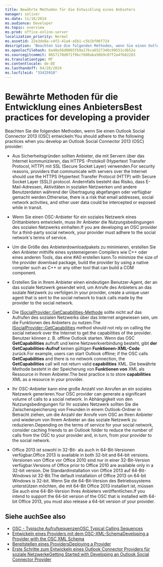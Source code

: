 ```yaml
---
title: Bewährte Methoden für die Entwicklung eines Anbieters
manager: soliver
ms.date: 11/16/2014
ms.audience: Developer
ms.topic: overview
ms.prod: office-online-server
localization_priority: Normal
ms.assetid: 22e3de8a-c4f2-41a4-a5b1-c5b1bf06f724
description: 'Beachten Sie die folgenden Methoden, wenn Sie einen Outlook Social Connector 2013 (OSC) entwickeln:'
ms.openlocfilehash: 6a48a56d8065fb9a176ca6527340c99551cdb52a
ms.sourcegitcommit: 8657170d071f9bcf680aba50b9c07f2a4fb82283
ms.translationtype: MT
ms.contentlocale: de-DE
ms.lasthandoff: 04/28/2019
ms.locfileid: "33425918"
---
```

# <a name="best-practices-for-developing-a-provider"></a><span data-ttu-id="2efca-103">Bewährte Methoden für die Entwicklung eines Anbieters</span><span class="sxs-lookup"><span data-stu-id="2efca-103">Best practices for developing a provider</span></span>

<span data-ttu-id="2efca-104">Beachten Sie die folgenden Methoden, wenn Sie einen Outlook Social Connector 2013 (OSC) entwickeln:</span><span class="sxs-lookup"><span data-stu-id="2efca-104">You should adhere to the following practices when you develop an Outlook Social Connector 2013 (OSC) provider:</span></span>
  
- <span data-ttu-id="2efca-105">Aus Sicherheitsgründen sollten Anbieter, die mit Servern über das Internet kommunizieren, das HTTPS -Protokoll (Hypertext Transfer Protocol, HTTP) mit SSL (Secure Socket Layer) verwenden.</span><span class="sxs-lookup"><span data-stu-id="2efca-105">For security reasons, providers that communicate with servers over the Internet should use the HTTPS (Hypertext Transfer Protocol (HTTP) with Secure Socket Layer (SSL)) protocol.</span></span> <span data-ttu-id="2efca-106">Andernfalls besteht das Risiko, dass E-Mail-Adressen, Aktivitäten in sozialen Netzwerken und andere Benutzerdaten während der Übertragung abgefangen oder verfügbar gemacht werden.</span><span class="sxs-lookup"><span data-stu-id="2efca-106">Otherwise, there is a risk that email addresses, social network activities, and other user data could be intercepted or exposed while in transit.</span></span>
    
- <span data-ttu-id="2efca-107">Wenn Sie einen OSC-Anbieter für ein soziales Netzwerk eines Drittanbieters entwickeln, muss ihr Anbieter die Nutzungsbedingungen des sozialen Netzwerks einhalten.</span><span class="sxs-lookup"><span data-stu-id="2efca-107">If you are developing an OSC provider for a third-party social network, your provider must adhere to the social network's terms of service.</span></span>
    
- <span data-ttu-id="2efca-108">Um die Größe des Anbieterdownloadpakets zu minimieren, erstellen Sie den Anbieter mithilfe eines systemeigenen Compilers wie C++ oder eines anderen Tools, das eine #A0 erstellen kann.</span><span class="sxs-lookup"><span data-stu-id="2efca-108">To minimize the size of the provider download package, build the provider by using a native compiler such as C++ or any other tool that can build a COM component.</span></span>
    
- <span data-ttu-id="2efca-109">Erstellen Sie in Ihrem Anbieter einen eindeutigen Benutzer-Agent, der an das soziale Netzwerk gesendet wird, um Anrufe des Anbieters an das soziale Netzwerk zu verfolgen.</span><span class="sxs-lookup"><span data-stu-id="2efca-109">In your provider, create a unique user agent that is sent to the social network to track calls made by the provider to the social network.</span></span>
    
- <span data-ttu-id="2efca-110">Die [ISocialProvider::GetCapabilities-Methode](isocialprovider-getcapabilities.md) sollte nicht auf das Aufrufen des sozialen Netzwerks über das Internet angewiesen sein, um die Funktionen des Anbieters zu nutzen.</span><span class="sxs-lookup"><span data-stu-id="2efca-110">The [ISocialProvider::GetCapabilities](isocialprovider-getcapabilities.md) method should not rely on calling the social network over the Internet to get the capabilities of the provider.</span></span> <span data-ttu-id="2efca-111">Benutzer können z. B. offline Outlook starten. Wenn das OSC **GetCapabilities** aufruft und keine Netzwerkverbindung besteht, gibt **der GetCapabilities-Aufruf** keinen gültigen **Funktionen-XML-Code** zurück.</span><span class="sxs-lookup"><span data-stu-id="2efca-111">For example, users can start Outlook offline; if the OSC calls **GetCapabilities** and there is no network connection, the **GetCapabilities** call will not return valid **capabilities** XML.</span></span> <span data-ttu-id="2efca-112">Die bewährte Methode besteht in der Speicherung von **Funktionen von** XML als Ressource in Ihrem Anbieter.</span><span class="sxs-lookup"><span data-stu-id="2efca-112">The best practice is to store **capabilities** XML as a resource in your provider.</span></span> 
    
- <span data-ttu-id="2efca-113">Ihr OSC-Anbieter kann eine große Anzahl von Anrufen an ein soziales Netzwerk generieren.</span><span class="sxs-lookup"><span data-stu-id="2efca-113">Your OSC provider can generate a significant volume of calls to a social network.</span></span> <span data-ttu-id="2efca-114">In Abhängigkeit von den Nutzungsbedingungen für Ihr soziales Netzwerk sollten Sie die Zwischenspeicherung von Freunden in einem Outlook-Ordner in Betracht ziehen, um die Anzahl der Anrufe vom OSC an Ihren Anbieter und wiederum von Ihrem Anbieter an das soziale Netzwerk zu reduzieren.</span><span class="sxs-lookup"><span data-stu-id="2efca-114">Depending on the terms of service for your social network, consider caching friends to an Outlook folder to reduce the number of calls from the OSC to your provider and, in turn, from your provider to the social network.</span></span>
    
- <span data-ttu-id="2efca-115">Office 2013 ist sowohl in 32-Bit- als auch in 64-Bit-Versionen verfügbar.</span><span class="sxs-lookup"><span data-stu-id="2efca-115">Office 2013 is available in both 32-bit and 64-bit versions.</span></span> <span data-ttu-id="2efca-116">Versionen von Office vor Office 2010 sind nur in einer 32-Bit-Version verfügbar.</span><span class="sxs-lookup"><span data-stu-id="2efca-116">Versions of Office prior to Office 2010 are available only in a 32-bit version.</span></span> <span data-ttu-id="2efca-117">Die Standardinstallation von Office 2013 auf 64-Bit-Windows ist 32-Bit.</span><span class="sxs-lookup"><span data-stu-id="2efca-117">The default installation of Office 2013 on 64-bit Windows is 32-bit.</span></span> <span data-ttu-id="2efca-118">Wenn Sie die 64-Bit-Version des Betriebssystems unterstützen möchten, die mit 64-Bit Office 2013 installiert ist, müssen Sie auch eine 64-Bit-Version Ihres Anbieters veröffentlichen.</span><span class="sxs-lookup"><span data-stu-id="2efca-118">If you intend to support the 64-bit version of the OSC that is installed with 64-bit Office 2013, you must also release a 64-bit version of your provider.</span></span> 
    
## <a name="see-also"></a><span data-ttu-id="2efca-119">Siehe auch</span><span class="sxs-lookup"><span data-stu-id="2efca-119">See also</span></span>

- [<span data-ttu-id="2efca-120">OSC - Typische Aufrufsequenzen</span><span class="sxs-lookup"><span data-stu-id="2efca-120">OSC Typical Calling Sequences</span></span>](osc-typical-calling-sequences.md)  
- [<span data-ttu-id="2efca-121">Entwickeln eines Providers mit dem OSC-XML-Schema</span><span class="sxs-lookup"><span data-stu-id="2efca-121">Developing a Provider with the OSC XML Schema</span></span>](developing-a-provider-with-the-osc-xml-schema.md)  
- [<span data-ttu-id="2efca-122">Bereitstellen eines Providers</span><span class="sxs-lookup"><span data-stu-id="2efca-122">Deploying a Provider</span></span>](deploying-a-provider.md)  
- [<span data-ttu-id="2efca-123">Erste Schritte zum Entwickeln eines Outlook Connector Providers für soziale Netzwerke</span><span class="sxs-lookup"><span data-stu-id="2efca-123">Getting Started with Developing an Outlook Social Connector Provider</span></span>](getting-started-with-developing-an-outlook-social-connector-provider.md)

